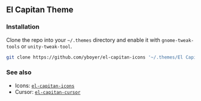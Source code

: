 ## El Capitan Theme
<!--
![el-capitan-theme](.github/screen.png)
> Font used in the screenshot is [San Francisco](https://github.com/supermarin/YosemiteSanFranciscoFont) and the icon pack is [`el-capitan-icons`](https://github.com/yboyer/el-capitan-icons).
-->


### Installation
Clone the repo into your `~/.themes` directory and enable it with `gnome-tweak-tools` or `unity-tweak-tool`.
```bash
git clone https://github.com/yboyer/el-capitan-icons '~/.themes/El Capitan - Theme'
```


### See also
  - Icons: [`el-capitan-icons`](https://github.com/yboyer/el-capitan-icons)
  - Cursor: [`el-capitan-cursor`](https://github.com/yboyer/el-capitan-cursor)
